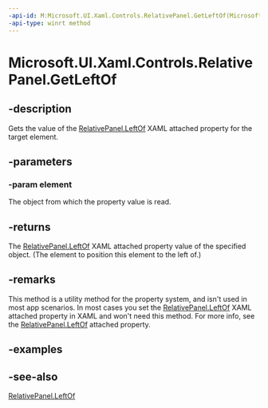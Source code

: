 ```yaml
---
-api-id: M:Microsoft.UI.Xaml.Controls.RelativePanel.GetLeftOf(Microsoft.UI.Xaml.UIElement)
-api-type: winrt method
---
```


<!-- Method syntax
public object GetLeftOf(Windows.UI.Xaml.UIElement element)
-->

# Microsoft.UI.Xaml.Controls.RelativePanel.GetLeftOf

## -description
Gets the value of the [RelativePanel.LeftOf](/uwp/api/microsoft.ui.xaml.controls.relativepanel#xaml-attached-properties) XAML attached property for the target element.

## -parameters
### -param element
The object from which the property value is read.

## -returns
The [RelativePanel.LeftOf](/uwp/api/microsoft.ui.xaml.controls.relativepanel#xaml-attached-properties) XAML attached property value of the specified object. (The element to position this element to the left of.)

## -remarks
This method is a utility method for the property system, and isn't used in most app scenarios. In most cases you set the [RelativePanel.LeftOf](/uwp/api/microsoft.ui.xaml.controls.relativepanel#xaml-attached-properties) XAML attached property in XAML and won't need this method. For more info, see the [RelativePanel.LeftOf](/uwp/api/microsoft.ui.xaml.controls.relativepanel#xaml-attached-properties) attached property.

## -examples

## -see-also
[RelativePanel.LeftOf](/uwp/api/microsoft.ui.xaml.controls.relativepanel#xaml-attached-properties)
